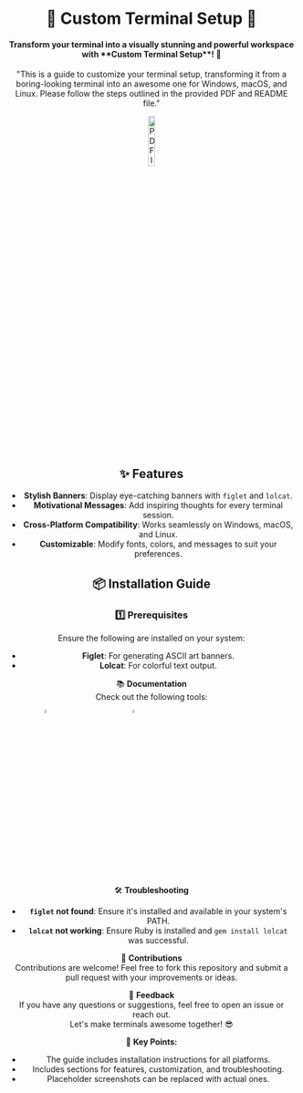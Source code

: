 <div align="center">

# 🌟 Custom Terminal Setup 🌟

<h4>Transform your terminal into a visually stunning and powerful workspace with **Custom Terminal Setup**! 🚀 </h4>

"This is a guide to customize your terminal setup, transforming it from a boring-looking terminal into an awesome one for Windows, macOS, and Linux. Please follow the steps outlined in the provided PDF and README file."

<a href="https://github.com/JoshuaThadi/Custom-Terminal/blob/main/Instruction.pdf">
  <img width=15% src="https://img.shields.io/badge/PDF-Instruction-FF5733?style=flat-square&logo=pdf&logoColor=white" alt="PDF Instruction badge">
</a>


## ✨ Features
- **Stylish Banners**: Display eye-catching banners with `figlet` and `lolcat`.
- **Motivational Messages**: Add inspiring thoughts for every terminal session.
- **Cross-Platform Compatibility**: Works seamlessly on Windows, macOS, and Linux.
- **Customizable**: Modify fonts, colors, and messages to suit your preferences.


## 📦 Installation Guide

### 1️⃣ Prerequisites
Ensure the following are installed on your system:
- **Figlet**: For generating ASCII art banners.
- **Lolcat**: For colorful text output.
<div align="center">

📚 **Documentation**  
Check out the following tools:  

<div style="display: flex; gap: 10px;">
  <a href="https://www.npmjs.com/package/figlet?activeTab=readme">
    <img width="15%" src="https://img.shields.io/badge/npm-figlet-CB3837?style=flat-square&logo=npm&logoColor=white&labelColor=000000&logoWidth=30" alt="npm figlet badge"></a>

<a href="https://github.com/jaseg/lolcat">
    <img width="15%" src="https://img.shields.io/badge/github-lolcat-FF69B4?style=flat-square&logo=github&logoColor=white" alt="GitHub Lolcat badge"></a>
</div>

🛠️ **Troubleshooting**  
- **`figlet` not found**: Ensure it's installed and available in your system's PATH.  
- **`lolcat` not working**: Ensure Ruby is installed and `gem install lolcat` was successful.  


🙌 **Contributions**  
Contributions are welcome! Feel free to fork this repository and submit a pull request with your improvements or ideas.  


💬 **Feedback**  
If you have any questions or suggestions, feel free to open an issue or reach out.  
Let's make terminals awesome together! 😎  


 🔑 **Key Points:**
- The guide includes installation instructions for all platforms.    
- Includes sections for features, customization, and troubleshooting.  
- Placeholder screenshots can be replaced with actual ones.  

</div>

